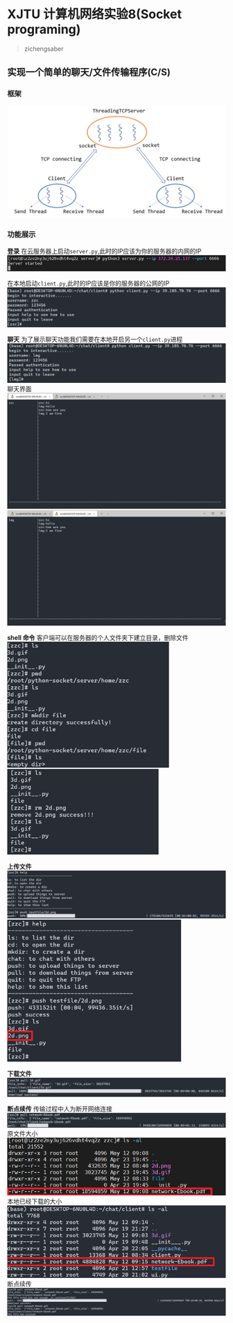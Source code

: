# XJTU 计算机网络实验8(Socket programing)

> zichengsaber

## 实现一个简单的聊天/文件传输程序(C/S)

### 框架
![](./img/arch.png)
### 功能展示

**登录**
在云服务器上启动`server.py`,此时的IP应该为你的服务器的内网的IP
![](./img/login(1).png)

在本地启动`client.py`,此时的IP应该是你的服务器的公网的IP
![](./img/login(2).png)

**聊天**
为了展示聊天功能我们需要在本地开启另一个`client.py`进程
![](./img/login(3).png)
聊天界面
![](./img/chat(1).png)
![](./img/chat(2).png)

**shell 命令**
客户端可以在服务器的个人文件夹下建立目录，删除文件
<img src="./img/cmd(1).png" style="zoom:67%">
<img src="./img/cmd(2).png" style="zoom:67%">

**上传文件**
<img src="./img/push.png" style="zoom:60%">
<img src="./img/push(1).png" style="zoom:67%">

**下载文件**
<img src="./img/pull.png" style="zoom:60%">

**断点续传**
传输过程中人为断开网络连接
<img src="./img/breakpoint.png" style="zoom:90">
原文件大小
<img src="./img/remote.png">
本地已经下载的大小
<img src="./img/local.png">
断点续传
<img src="./img/break(2).png" >






